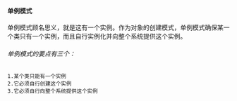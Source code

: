 #### 单例模式
单例模式顾名思义，就是这有一个实例。作为对象的创建模式，单例模式确保某一个类只有一个实例，而且自行实例化并向整个系统提供这个实例。

###### 单例模式的要点有三个：
	1.某个类只能有一个实例
	2.它必须自行创建这个实例
	3.它必须自行向整个系统提供这个实例